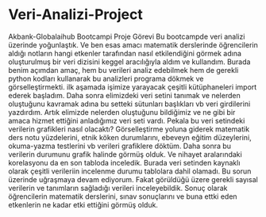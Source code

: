 # Veri-Analizi-Project
Akbank-Globalaihub Bootcampi Proje Görevi
Bu bootcampde veri analizi üzerinde yoğunlaştık. 
Ve ben esas amacı matematik derslerinde öğrencilerin aldığı notların hangi etkenler tarafından nasıl etkilendiğini görmek adına oluşturulmuş bir veri dizisini keggel aracılığıyla aldım ve kullandım.
Burada benim açımdan amaç, hem bu verileri analiz edebilmek hem de gerekli python kodları kullanarak bu analizleri programa dökmek ve görselleştirmekti.
ilk aşamada işimize yarayacak çeşitli kütüphaneleri import ederek başladım.
Daha sonra elimizdeki veri setini tanımak ve nelerden oluştuğunu kavramak adına bu setteki sütunları başlıkları vb veri girdilerini yazdırdım.
Artık elimizde nelerden oluştuğunu bildiğimiz ve ne gibi bir amaca hizmet ettiğini anladığımız veri seti vardı.
Pekala bu veri setindeki verilerin grafikleri nasıl olacaktı?
Görselleştirme yoluna giderek matematik ders notu yüzdelerini, etnik köken durumlarını, ebeveyn eğitim düzeylerini, okuma-yazma testlerini vb verileri grafiklere döktüm.
Daha sonra bu verilerin durumunu grafik halinde görmüş olduk.
Ve nihayet aralarındaki korelasyonu da en son tabloda inceledik.
Burada veri setinden kaynaklı olarak çeşitli verileriin incelenme durumu tablolara dahil olamadı. Bu sorun üzerinde uğraşmaya devam ediyorum.
Fakat görüldüğü üzere gerekli sayısal verilerin ve tanımların sağladığı verileri inceleyebildik.
Sonuç olarak öğrencilerin matematik derslerini, sınav sonuçlarını ve buna ettki eden etkenlerin ne kadar etki ettiğini görmüş olduk.
